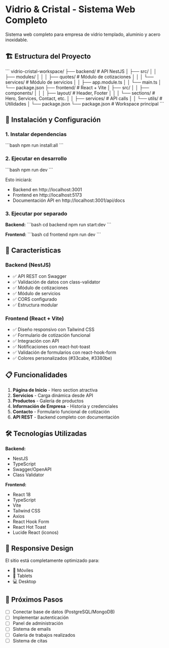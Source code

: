 # Vidrio & Cristal - Sistema Web Completo

Sistema web completo para empresa de vidrio templado, aluminio y acero inoxidable.

## 🏗️ Estructura del Proyecto

\`\`\`
vidrio-cristal-workspace/
├── backend/                 # API NestJS
│   ├── src/
│   │   ├── modules/
│   │   │   ├── quotes/     # Módulo de cotizaciones
│   │   │   └── services/   # Módulo de servicios
│   │   ├── app.module.ts
│   │   └── main.ts
│   └── package.json
├── frontend/               # React + Vite
│   ├── src/
│   │   ├── components/
│   │   │   ├── layout/     # Header, Footer
│   │   │   └── sections/   # Hero, Services, Contact, etc.
│   │   ├── services/       # API calls
│   │   └── utils/          # Utilidades
│   └── package.json
└── package.json           # Workspace principal
\`\`\`

## 🚀 Instalación y Configuración

### 1. Instalar dependencias
\`\`\`bash
npm run install:all
\`\`\`

### 2. Ejecutar en desarrollo
\`\`\`bash
npm run dev
\`\`\`

Esto iniciará:
- Backend en http://localhost:3001
- Frontend en http://localhost:5173
- Documentación API en http://localhost:3001/api/docs

### 3. Ejecutar por separado

**Backend:**
\`\`\`bash
cd backend
npm run start:dev
\`\`\`

**Frontend:**
\`\`\`bash
cd frontend
npm run dev
\`\`\`

## 🎨 Características

### Backend (NestJS)
- ✅ API REST con Swagger
- ✅ Validación de datos con class-validator
- ✅ Módulo de cotizaciones
- ✅ Módulo de servicios
- ✅ CORS configurado
- ✅ Estructura modular

### Frontend (React + Vite)
- ✅ Diseño responsivo con Tailwind CSS
- ✅ Formulario de cotización funcional
- ✅ Integración con API
- ✅ Notificaciones con react-hot-toast
- ✅ Validación de formularios con react-hook-form
- ✅ Colores personalizados (#33cabe, #3380be)

## 📋 Funcionalidades

1. **Página de Inicio** - Hero section atractiva
2. **Servicios** - Carga dinámica desde API
3. **Productos** - Galería de productos
4. **Información de Empresa** - Historia y credenciales
5. **Contacto** - Formulario funcional de cotización
6. **API REST** - Backend completo con documentación

## 🛠️ Tecnologías Utilizadas

**Backend:**
- NestJS
- TypeScript
- Swagger/OpenAPI
- Class Validator

**Frontend:**
- React 18
- TypeScript
- Vite
- Tailwind CSS
- Axios
- React Hook Form
- React Hot Toast
- Lucide React (iconos)

## 📱 Responsive Design

El sitio está completamente optimizado para:
- 📱 Móviles
- 📱 Tablets
- 💻 Desktop

## 🎯 Próximos Pasos

- [ ] Conectar base de datos (PostgreSQL/MongoDB)
- [ ] Implementar autenticación
- [ ] Panel de administración
- [ ] Sistema de emails
- [ ] Galería de trabajos realizados
- [ ] Sistema de citas
